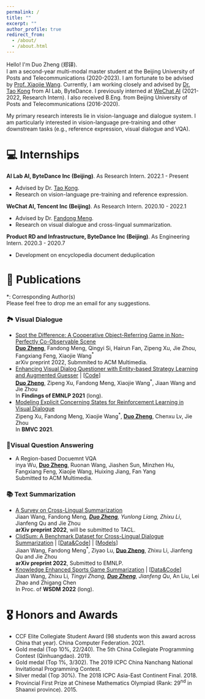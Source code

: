 ```yaml
---
permalink: /
title: ""
excerpt: ""
author_profile: true
redirect_from: 
  - /about/
  - /about.html
---
```


<span class='anchor' id='about-me'></span>

Hello! I'm Duo Zheng (郑铎).      
I am a second-year multi-modal master student at the Beijing University of Posts and Telecommunications (2020-2023). I am fortunate to be advised by [Prof. Xiaojie Wang](https://www.researchgate.net/profile/Xiaojie-Wang-19). Currently, I am working closely and advised by [Dr. Tao Kong](https://www.taokong.org/) from AI Lab, ByteDance. I previously interned at [WeChat AI](https://ai.weixin.qq.com/) (2021-2022, Research Intern). I also received B.Eng. from Beijing University of Posts and Telecommunications (2016-2020).

My primary research interests lie in vision-language and dialogue system. I am particularly interested in vision-language pre-training and other downstream tasks (e.g., reference expression, visual dialogue and VQA).


# 💻 Internships
**AI Lab AI, ByteDance Inc (Beijing)**. As Research Intern. 2022.1 - Present
- Advised by Dr. [Tao Kong](https://www.taokong.org/).
- Research on vision-language pre-training and reference expression.

**WeChat AI, Tencent Inc (Beijing)**. As Research Intern. 2020.10 - 2022.1
- Advised by Dr. [Fandong Meng](http://fandongmeng.github.io/).
- Research on visual dialogue and cross-lingual summarization.

**Product RD and Infrastructure, ByteDance Inc (Beijing)**. As Engineering Intern. 2020.3 - 2020.7
- Development on encyclopedia document deduplication

# 📝 Publications 
*: Corresponding Author(s)   
Please feel free to drop me an email for any suggestions.

### 🏞️ Visual Dialogue
- [Spot the Difference: A Cooperative Object-Referring Game in Non-Perfectly Co-Observable Scene](https://arxiv.org/abs/2203.08362)    
**<u>Duo Zheng</u>**, Fandong Meng, Qingyi Si, Hairun Fan, Zipeng Xu, Jie Zhou, Fangxiang Feng, Xiaojie Wang<sup>*</sup>    
arXiv preprint 2022, Submmited to ACM Multimedia.  
- [Enhancing Visual Dialog Questioner with Entity-based Strategy Learning and Augmented Guesser](https://arxiv.org/abs/2109.02297) \| [[Code](https://github.com/zd11024/Entity_Questioner)]    
**<u>Duo Zheng</u>**, Zipeng Xu, Fandong Meng, Xiaojie Wang<sup>*</sup>, Jiaan Wang and Jie Zhou    
In **Findings of EMNLP 2021** (long).  
- [Modeling Explicit Concerning States for Reinforcement Learning in Visual Dialogue](https://arxiv.org/abs/2107.05250)    
Zipeng Xu, Fandong Meng, Xiaojie Wang<sup>*</sup>, **<u>Duo Zheng</u>**, Chenxu Lv, Jie Zhou  
In **BMVC 2021**.  

### 📖Visual Question Answering
- A Region-based Docuemnt VQA   
inya Wu, **<u>Duo Zheng</u>**, Ruonan Wang, Jiashen Sun, Minzhen Hu, Fangxiang Feng, Xiaojie Wang, Huixing Jiang, Fan Yang  
Submitted to ACM Multimedia.  


### 📚 Text Summarization
- [A Survey on Cross-Lingual Summarization](https://arxiv.org/abs/2203.12515)   
Jiaan Wang, Fandong Meng<sup>*</sup>, **<u>Duo Zheng</u>**, Yunlong Liang, Zhixu Li<sup>*</sup>, Jianfeng Qu and Jie Zhou   
**arXiv preprint 2022**, will be submitted to TACL.    
- [ClidSum: A Benchmark Dataset for Cross-Lingual Dialogue Summarization](https://arxiv.org/abs/2202.05599) \| [[Data&Code](https://github.com/krystalan/ClidSum)] \| [[Models](https://huggingface.co/Krystalan)]  
Jiaan Wang, Fandong Meng<sup>*</sup>, Ziyao Lu, **<u>Duo Zheng</u>**, Zhixu Li, Jianfeng Qu and Jie Zhou   
**arXiv preprint 2022**, Submitted to EMNLP. 
- [Knowledge Enhanced Sports Game Summarization](https://arxiv.org/abs/2111.12535) \| [[Data&Code](https://github.com/krystalan/K-SportsSum)]   
Jiaan Wang, Zhixu Li<sup>*</sup>, Tingyi Zhang, **<u>Duo Zheng</u>**, Jianfeng Qu<sup>*</sup>, An Liu, Lei Zhao and Zhigang Chen   
In Proc. of **WSDM 2022** (long).


# 🎖 Honors and Awards
- CCF Elite Collegiate Student Award (98 students won this award across China that year). China Computer Federation. 2021.
- Gold medal (Top 10%, 22/240). The 5th China Collegiate Programming Contest (Qinhuangdao). 2019.
- Gold medal (Top 1%, 3/302). The 2019 ICPC China Nanchang National Invitational Programming Contest.
- Silver medal (Top 30%). The 2018 ICPC Asia-East Continent Final. 2018.
- Provincial First Prize at Chinese Mathematics Olympiad (Rank: 29<sup>nd</sup> in Shaanxi province). 2015.



